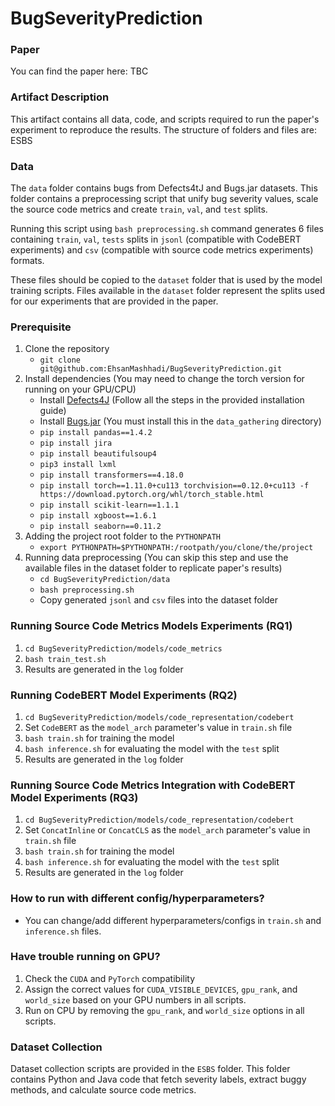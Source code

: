 # BugSeverityPrediction

### Paper
You can find the paper here: TBC

### Artifact Description
This artifact contains all data, code, and scripts required to run the paper's experiment to reproduce the results. The structure of folders and files are:
ESBS 


### Data

The `data` folder contains bugs from Defects4tJ and Bugs.jar datasets. This folder contains a preprocessing script that unify bug severity values, scale the source code metrics and create `train`, `val`, and `test` splits.

Running this script using ```bash preprocessing.sh``` command generates 6 files containing `train`, `val`, `tests` splits in `jsonl` (compatible with CodeBERT experiments) and `csv` (compatible with source code metrics experiments) formats. 

These files should be copied to the `dataset` folder that is used by the model training scripts. Files available in the `dataset` folder represent the splits used for our experiments that are provided in the paper.

### Prerequisite
1. Clone the repository
   - `git clone git@github.com:EhsanMashhadi/BugSeverityPrediction.git` 
2. Install dependencies (You may need to change the torch version for running on your GPU/CPU)
   - Install [Defects4J](https://github.com/rjust/defects4j) (Follow all the steps in the provided installation guide)
   - Install [Bugs.jar](https://github.com/bugs-dot-jar/bugs-dot-jar) (You must install this in the `data_gathering` directory)
   - `pip install pandas==1.4.2`
   - `pip install jira`
   - `pip install beautifulsoup4`
   - `pip3 install lxml`
   - `pip install transformers==4.18.0`
   - `pip install torch==1.11.0+cu113 torchvision==0.12.0+cu113 -f https://download.pytorch.org/whl/torch_stable.html`
   - `pip install scikit-learn==1.1.1`
   - `pip install xgboost==1.6.1`
   - `pip install seaborn==0.11.2`
3. Adding the project root folder to the `PYTHONPATH`
   - `export PYTHONPATH=$PYTHONPATH:/rootpath/you/clone/the/project`
4. Running data preprocessing (You can skip this step and use the available files in the dataset folder to replicate paper's results)
   - `cd BugSeverityPrediction/data`
   - `bash preprocessing.sh`
   - Copy generated `jsonl` and `csv` files into the dataset folder

### Running Source Code Metrics Models Experiments (RQ1)
1. `cd BugSeverityPrediction/models/code_metrics`
2. `bash train_test.sh`
3. Results are generated in the `log` folder

### Running CodeBERT Model Experiments (RQ2)
1. `cd BugSeverityPrediction/models/code_representation/codebert`
2. Set `CodeBERT` as the `model_arch` parameter's value in `train.sh` file
3. `bash train.sh` for training the model
4. `bash inference.sh` for evaluating the model with the `test` split
5. Results are generated in the `log` folder

### Running Source Code Metrics Integration with CodeBERT Model Experiments (RQ3)

1. `cd BugSeverityPrediction/models/code_representation/codebert`
2. Set `ConcatInline` or `ConcatCLS` as the `model_arch` parameter's value in `train.sh` file
3. `bash train.sh` for training the model
4. `bash inference.sh` for evaluating the model with the `test` split
5. Results are generated in the `log` folder

### How to run with different config/hyperparameters?
   - You can change/add different hyperparameters/configs in `train.sh` and `inference.sh` files.

### Have trouble running on GPU?
1. Check the `CUDA` and `PyTorch` compatibility
2. Assign the correct values for `CUDA_VISIBLE_DEVICES`, `gpu_rank`, and `world_size` based on your GPU numbers in all scripts.
3. Run on CPU by removing the `gpu_rank`, and `world_size` options in all scripts.

### Dataset Collection
Dataset collection scripts are provided in the `ESBS` folder. This folder contains Python and Java code that fetch severity labels, extract buggy methods, and calculate source code metrics.
